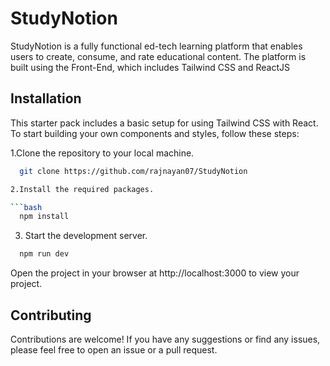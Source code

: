 
# StudyNotion

StudyNotion is a fully functional ed-tech learning platform that enables users to create, consume, and rate educational content. The platform is built using the Front-End, which includes Tailwind CSS and ReactJS



## Installation

This starter pack includes a basic setup for using Tailwind CSS with React. To start building your own components and styles, follow these steps:

1.Clone the repository to your local machine.

```bash
  git clone https://github.com/rajnayan07/StudyNotion

2.Install the required packages.

```bash
  npm install
```
3. Start the development server.

```bash
  npm run dev
```
Open the project in your browser at http://localhost:3000 to view your project.

    
## Contributing

Contributions are welcome! If you have any suggestions or find any issues, please feel free to open an issue or a pull request.



